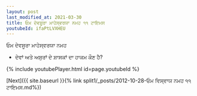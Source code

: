 ```yaml
---
layout: post
last_modified_at: 2021-03-30
title: ਓਮ ਦੇਵਸੂਰਾ ਮਾਹੇਸ੍ਵਰਯਾ ਨਮਹ ੧੧ ਟਾਇਮਸ
youtubeId: ifaPtLVXHEU
---
```

 
 
 ਓਮ ਦੇਵਸੂਰਾ ਮਾਹੇਸ੍ਵਰਯਾ ਨਮਹ  
 
 -  ਦੇਵਾਂ ਅਤੇ ਅਸੁਰਾਂ ਦੇ ਸ਼ਾਸਕਾਂ ਦਾ ਹਾਕਮ ਕੌਣ ਹੈ? 
 
  
 
  
 
 
 
 
 
 


{% include youtubePlayer.html id=page.youtubeId %}
 
[Next]({{ site.baseurl }}{% link  split1/_posts/2012-10-28-ਓਮ ਵਿਸ੍ਵਾਯ ਨਮਹ ੧੧ ਟਾਇਮਸ.md%})
 
